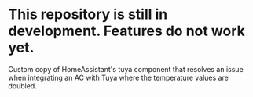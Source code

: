 # This repository is still in development. Features do not work yet.

Custom copy of HomeAssistant's tuya component that resolves an issue when integrating an AC with Tuya where the temperature values are doubled.
